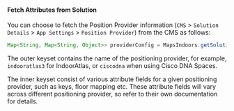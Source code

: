 #### Fetch Attributes from Solution

You can choose to fetch the Position Provider information (`CMS` > `Solution Details` > `App Settings` > `Position Provider`) from the CMS as follows:

```java
Map<String, Map<String, Object>> providerConfig = MapsIndoors.getSolution().getPositionProviderConfig();
```

The outer keyset contains the name of the positioning provider, for example, `indooratlas3` for IndoorAtlas, or `ciscodna` when using Cisco DNA Spaces.

The inner keyset consist of various attribute fields for a given positioning provider, such as keys, floor mapping etc. These attribute fields will vary across different positioning provider, so refer to their own documentation for details.
